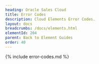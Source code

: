 ```yaml
---
heading: Oracle Sales Cloud
title: Error Codes
description: Cloud Elements Error Codes.
layout: docs
breadcrumbs: /docs/elements.html
elementId: 204
parent: Back to Element Guides
order: 40
---
```


{% include error-codes.md %}
